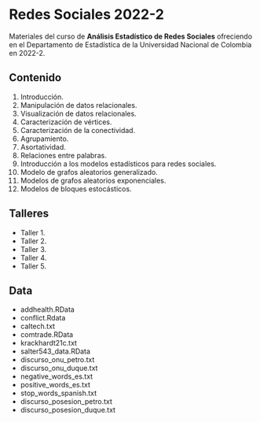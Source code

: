 # Redes Sociales 2022-2

Materiales del curso de **Análisis Estadístico de Redes Sociales** ofreciendo en el Departamento de Estadística de la Universidad Nacional de Colombia en 2022-2.

## Contenido

1. Introducción.
2. Manipulación de datos relacionales.
3. Visualización de datos relacionales.
4. Caracterización de vértices.
5. Caracterización de la conectividad.
6. Agrupamiento.
7. Asortatividad.
8. Relaciones entre palabras.
9. Introducción a los modelos estadísticos para redes sociales.
10. Modelo de grafos aleatorios generalizado.
11. Modelos de grafos aleatorios exponenciales.
12. Modelos de bloques estocásticos.

## Talleres

- Taller 1.
- Taller 2.
- Taller 3.
- Taller 4.
- Taller 5.

## Data

- addhealth.RData
- conflict.Rdata
- caltech.txt
- comtrade.RData
- krackhardt21c.txt
- salter543_data.RData
- discurso_onu_petro.txt
- discurso_onu_duque.txt
- negative_words_es.txt
- positive_words_es.txt
- stop_words_spanish.txt
- discurso_posesion_petro.txt
- discurso_posesion_duque.txt



